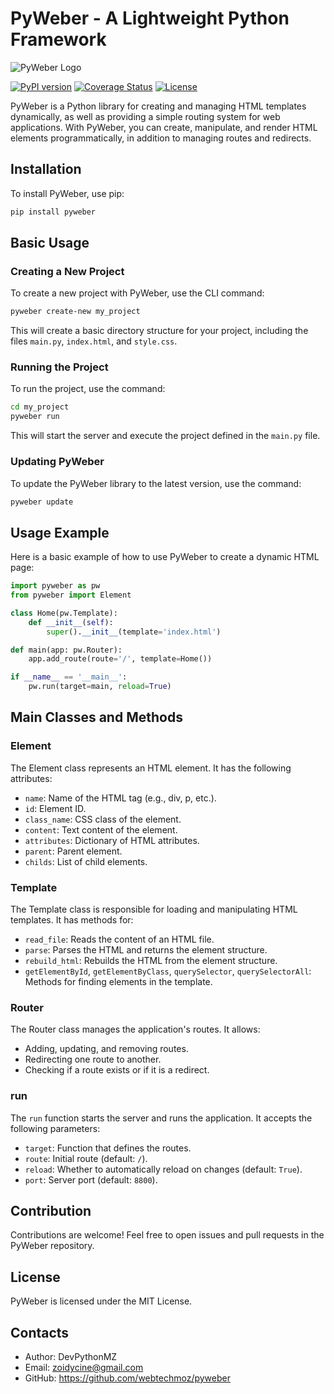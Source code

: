 # PyWeber - A Lightweight Python Framework

<img src="https://pyweber.readthedocs.io/en/latest/images/pyweber.png" alt="PyWeber Logo">

[![PyPI version](https://img.shields.io/pypi/v/pyweber.svg)](https://pypi.org/project/pyweber/) [![Coverage Status](https://coveralls.io/repos/github/pyweber/pyweber/badge.svg?branch=master)](https://coveralls.io/github/pyweber/pyweber?branch=master) [![License](https://img.shields.io/pypi/l/pyweber.svg)](https://github.com/pyweber/pyweber/blob/master/LICENSE)

PyWeber is a Python library for creating and managing HTML templates dynamically, as well as providing a simple routing system for web applications. With PyWeber, you can create, manipulate, and render HTML elements programmatically, in addition to managing routes and redirects.

## Installation

To install PyWeber, use pip:

```bash
pip install pyweber
```

## Basic Usage
### Creating a New Project
To create a new project with PyWeber, use the CLI command:
```bash
pyweber create-new my_project
```

This will create a basic directory structure for your project, including the files `main.py`, `index.html`, and `style.css`.

### Running the Project
To run the project, use the command:
```bash
cd my_project
pyweber run
```

This will start the server and execute the project defined in the `main.py` file.

### Updating PyWeber
To update the PyWeber library to the latest version, use the command:

```bash
pyweber update
```

## Usage Example
Here is a basic example of how to use PyWeber to create a dynamic HTML page:

```python
import pyweber as pw
from pyweber import Element

class Home(pw.Template):
    def __init__(self):
        super().__init__(template='index.html')

def main(app: pw.Router):
    app.add_route(route='/', template=Home())

if __name__ == '__main__':
    pw.run(target=main, reload=True)
```

## Main Classes and Methods
### Element
The Element class represents an HTML element. It has the following attributes:

- `name`: Name of the HTML tag (e.g., div, p, etc.).
- `id`: Element ID.
- `class_name`: CSS class of the element.
- `content`: Text content of the element.
- `attributes`: Dictionary of HTML attributes.
- `parent`: Parent element.
- `childs`: List of child elements.

### Template
The Template class is responsible for loading and manipulating HTML templates. It has methods for:
- `read_file`: Reads the content of an HTML file.
- `parse`: Parses the HTML and returns the element structure.
- `rebuild_html`: Rebuilds the HTML from the element structure.
- `getElementById`, `getElementByClass`, `querySelector`, `querySelectorAll`: Methods for finding elements in the template.

### Router
The Router class manages the application's routes. It allows:
- Adding, updating, and removing routes.
- Redirecting one route to another.
- Checking if a route exists or if it is a redirect.

### run
The `run` function starts the server and runs the application. It accepts the following parameters:
- `target`: Function that defines the routes.
- `route`: Initial route (default: `/`).
- `reload`: Whether to automatically reload on changes (default: `True`).
- `port`: Server port (default: `8800`).

## Contribution
Contributions are welcome! Feel free to open issues and pull requests in the PyWeber repository.

## License
PyWeber is licensed under the MIT License.

## Contacts
- Author: DevPythonMZ
- Email: zoidycine@gmail.com
- GitHub: https://github.com/webtechmoz/pyweber